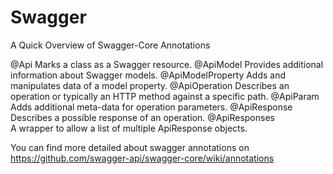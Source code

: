 # Swagger

A Quick Overview of Swagger-Core Annotations

@Api	Marks a class as a Swagger resource.
@ApiModel	Provides additional information about Swagger models.
@ApiModelProperty	Adds and manipulates data of a model property.
@ApiOperation	Describes an operation or typically an HTTP method against a specific path.
@ApiParam	Adds additional meta-data for operation parameters.
@ApiResponse	Describes a possible response of an operation.
@ApiResponses	
A wrapper to allow a list of multiple ApiResponse objects.

You can find more detailed about swagger annotations on https://github.com/swagger-api/swagger-core/wiki/annotations
